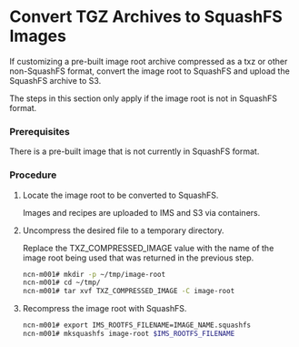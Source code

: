 # Convert TGZ Archives to SquashFS Images

If customizing a pre-built image root archive compressed as a txz or other non-SquashFS format, convert the image root to SquashFS and upload the SquashFS archive to S3.

The steps in this section only apply if the image root is not in SquashFS format.


### Prerequisites

There is a pre-built image that is not currently in SquashFS format.


### Procedure

1.  Locate the image root to be converted to SquashFS.

    Images and recipes are uploaded to IMS and S3 via containers.

2.  Uncompress the desired file to a temporary directory.

    Replace the TXZ\_COMPRESSED\_IMAGE value with the name of the image root being used that was returned in the previous step.

    ```bash
    ncn-m001# mkdir -p ~/tmp/image-root
    ncn-m001# cd ~/tmp/
    ncn-m001# tar xvf TXZ_COMPRESSED_IMAGE -C image-root
    ```

3.  Recompress the image root with SquashFS.

    ```bash
    ncn-m001# export IMS_ROOTFS_FILENAME=IMAGE_NAME.squashfs
    ncn-m001# mksquashfs image-root $IMS_ROOTFS_FILENAME
    ```
